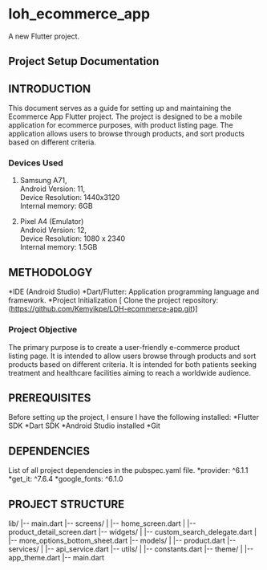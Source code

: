 # loh_ecommerce_app

A new Flutter project.

## Project Setup Documentation

[//]: # (## Table of Contents)

[//]: # (1.Introduction)

[//]: # (1.Get started)

[//]: # (2.Prerequisites)

[//]: # ( *Flutter Installation)

[//]: # ( *IDE Setup)

[//]: # (3.Dependencies)

[//]: # (4.Project Structure)

[//]: # (5.Coding Standards)

[//]: # (6.Running the Application)

## INTRODUCTION
This document serves as a guide for setting up and maintaining the Ecommerce App Flutter project. 
The project is designed to be a mobile application for ecommerce purposes, with product listing page.
The  application  allows users to browse through products, and sort products based on different criteria.


### Devices Used
1. Samsung A71, <br>
   Android Version: 11, <br>
   Device Resolution: 1440x3120<br>
   Internal memory: 6GB

2. Pixel A4 (Emulator) <br>
   Android Version: 12, <br>
   Device Resolution: 1080 x 2340<br>
   Internal memory: 1.5GB
## METHODOLOGY
 *IDE (Android Studio)
 *Dart/Flutter: Application programming language and framework.
 *Project Initialization
[ Clone the project repository:(https://github.com/Kemyikpe/LOH-ecommerce-app.git)]

### Project Objective
The primary purpose is to create a user-friendly e-commerce product listing page.
It is intended to allow users browse through products and sort products based on different criteria.
It is intended for both patients seeking treatment and healthcare facilities aiming to reach a worldwide audience.



## PREREQUISITES
Before setting up the project, I ensure I have the following installed:
 *Flutter SDK
 *Dart SDK
 *Android Studio installed
 *Git

## DEPENDENCIES
List of all project dependencies in the pubspec.yaml file. 
 *provider: ^6.1.1
 *get_it: ^7.6.4
 *google_fonts: ^6.1.0

## PROJECT STRUCTURE
lib/
|-- main.dart
|-- screens/
|   |-- home_screen.dart
|   |-- product_detail_screen.dart
|-- widgets/
|   |-- custom_search_delegate.dart
|   |-- more_options_bottom_sheet.dart
|-- models/
|   |-- product.dart
|-- services/
|   |-- api_service.dart
|-- utils/
|   |-- constants.dart
|-- theme/
|   |-- app_theme.dart
|-- main.dart










